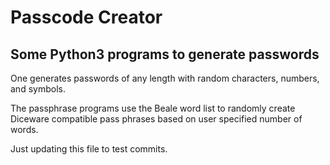 # Passcode Creator
## Some Python3 programs to generate passwords

One generates passwords of any length with random characters, numbers, and symbols.

The passphrase programs use the Beale word list to randomly create Diceware
compatible pass phrases based on user specified number of words.

Just updating this file to test commits.